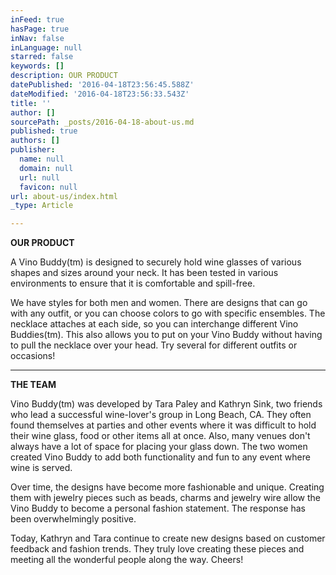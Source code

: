 ```yaml
---
inFeed: true
hasPage: true
inNav: false
inLanguage: null
starred: false
keywords: []
description: OUR PRODUCT
datePublished: '2016-04-18T23:56:45.588Z'
dateModified: '2016-04-18T23:56:33.543Z'
title: ''
author: []
sourcePath: _posts/2016-04-18-about-us.md
published: true
authors: []
publisher:
  name: null
  domain: null
  url: null
  favicon: null
url: about-us/index.html
_type: Article

---
```

**OUR PRODUCT**

A Vino Buddy(tm) is designed to securely hold wine glasses of various shapes and sizes around your neck. It has been tested in various environments to ensure that it is comfortable and spill-free.

We have styles for both men and women. There are designs that can go with any outfit, or you can choose colors to go with specific ensembles. The necklace attaches at each side, so you can interchange different Vino Buddies(tm). This also allows you to put on your Vino Buddy without having to pull the necklace over your head. Try several for different outfits or occasions! 

****

**THE TEAM**

Vino Buddy(tm) was developed by Tara Paley and Kathryn Sink, two friends who lead a successful wine-lover's group in Long Beach, CA. They often found themselves at parties and other events where it was difficult to hold their wine glass, food or other items all at once. Also, many venues don't always have a lot of space for placing your glass down. The two women created Vino Buddy to add both functionality and fun to any event where wine is served.

Over time, the designs have become more fashionable and unique. Creating them with jewelry pieces such as beads, charms and jewelry wire allow the Vino Buddy to become a personal fashion statement. The response has been overwhelmingly positive.

Today, Kathryn and Tara continue to create new designs based on customer feedback and fashion trends. They truly love creating these pieces and meeting all the wonderful people along the way. Cheers!